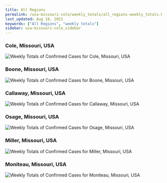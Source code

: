 ```yaml
---
title: All Regions
permalink: /usa-missouri-cole/weekly_totals/all_regions-weekly_totals.html
last_updated: Aug 18, 2021
keywords: ["All Regions", "weekly totals"]
sidebar: usa-missouri-cole_sidebar
---
```


<h3>Cole, Missouri, USA</h3>

![Weekly Totals of Confirmed Cases for Cole, Missouri, USA](/covid_tracker/images/graphs/usa-missouri-cole-weekly_totals_graph.png)

<h3>Boone, Missouri, USA</h3>

![Weekly Totals of Confirmed Cases for Boone, Missouri, USA](/covid_tracker/images/graphs/usa-missouri-boone-weekly_totals_graph.png)

<h3>Callaway, Missouri, USA</h3>

![Weekly Totals of Confirmed Cases for Callaway, Missouri, USA](/covid_tracker/images/graphs/usa-missouri-callaway-weekly_totals_graph.png)

<h3>Osage, Missouri, USA</h3>

![Weekly Totals of Confirmed Cases for Osage, Missouri, USA](/covid_tracker/images/graphs/usa-missouri-osage-weekly_totals_graph.png)

<h3>Miller, Missouri, USA</h3>

![Weekly Totals of Confirmed Cases for Miller, Missouri, USA](/covid_tracker/images/graphs/usa-missouri-miller-weekly_totals_graph.png)

<h3>Moniteau, Missouri, USA</h3>

![Weekly Totals of Confirmed Cases for Moniteau, Missouri, USA](/covid_tracker/images/graphs/usa-missouri-moniteau-weekly_totals_graph.png)
